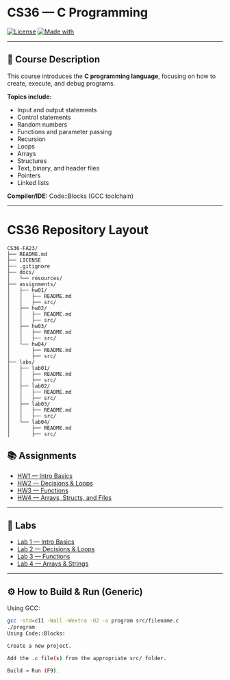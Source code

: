 # CS36 — C Programming

[![License](https://img.shields.io/badge/license-MIT-informational)](./LICENSE)
[![Made with](https://img.shields.io/badge/made_with-C-blue)]()

---

## 📖 Course Description
This course introduces the **C programming language**, focusing on how to create, execute, and debug programs.  

**Topics include:**
- Input and output statements  
- Control statements  
- Random numbers  
- Functions and parameter passing  
- Recursion  
- Loops  
- Arrays  
- Structures  
- Text, binary, and header files  
- Pointers  
- Linked lists  

**Compiler/IDE:** Code::Blocks (GCC toolchain)  

---

# CS36 Repository Layout

```
CS36-FA23/
├── README.md
├── LICENSE
├── .gitignore
├── docs/
│   └── resources/
├── assignments/
│   ├── hw01/
│   │   ├── README.md
│   │   ├── src/
│   ├── hw02/
│   │   ├── README.md
│   │   ├── src/
│   ├── hw03/
│   │   ├── README.md
│   │   ├── src/
│   └── hw04/
│       ├── README.md
│       ├── src/
├── labs/
│   ├── lab01/
│   │   ├── README.md
│   │   ├── src/
│   ├── lab02/
│   │   ├── README.md
│   │   ├── src/
│   ├── lab03/
│   │   ├── README.md
│   │   ├── src/
│   └── lab04/
│       ├── README.md
│       ├── src/

```

## 📚 Assignments
- [HW1 — Intro Basics](./assignments/hw01/README.md)  
- [HW2 — Decisions & Loops](./assignments/hw02/README.md)  
- [HW3 — Functions](./assignments/hw03/README.md)  
- [HW4 — Arrays, Structs, and Files](./assignments/hw04/README.md)  

---

## 🧪 Labs
- [Lab 1 — Intro Basics](./labs/lab01/README.md)  
- [Lab 2 — Decisions & Loops](./labs/lab02/README.md)  
- [Lab 3 — Functions](./labs/lab03/README.md)  
- [Lab 4 — Arrays & Strings](./labs/lab04/README.md)  

---

## ⚙️ How to Build & Run (Generic)
Using GCC:
```bash
gcc -std=c11 -Wall -Wextra -O2 -o program src/filename.c
./program
Using Code::Blocks:

Create a new project.

Add the .c file(s) from the appropriate src/ folder.

Build → Run (F9). 
